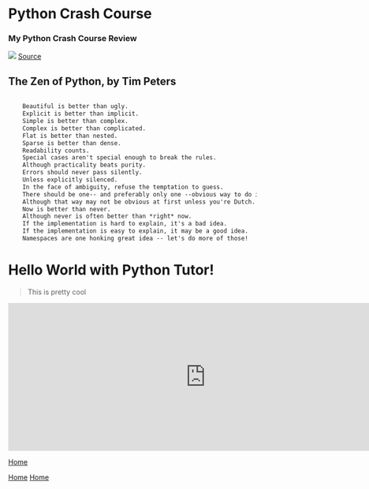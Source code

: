 
# Python Crash Course
### My Python Crash Course Review

![](https://images-na.ssl-images-amazon.com/images/I/81vmJCNCm6L.jpg)
[Source](https://www.amazon.com/Python-Crash-Course-2nd-Edition/dp/1593279280)

## The Zen of Python, by Tim Peters

```markdown

  	Beautiful is better than ugly.
  	Explicit is better than implicit.
  	Simple is better than complex.
  	Complex is better than complicated.
  	Flat is better than nested.
  	Sparse is better than dense.
  	Readability counts.
  	Special cases aren't special enough to break the rules.
  	Although practicality beats purity.
  	Errors should never pass silently.
  	Unless explicitly silenced.
  	In the face of ambiguity, refuse the temptation to guess.
  	There should be one-- and preferably only one --obvious way to do it.
  	Although that way may not be obvious at first unless you're Dutch.
  	Now is better than never.
  	Although never is often better than *right* now.
  	If the implementation is hard to explain, it's a bad idea.
  	If the implementation is easy to explain, it may be a good idea.
  	Namespaces are one honking great idea -- let's do more of those!
```

# Hello World with Python Tutor!
> This is pretty cool
<iframe width="800" height="300" frameborder="0" src="https://pythontutor.com/iframe-embed.html#code=%23%20Say%20hello%20to%20everyone.%0Aprint%28%22Hello%20World!%22%29%0A&codeDivHeight=400&codeDivWidth=350&cumulative=true&curInstr=0&heapPrimitives=true&origin=opt-frontend.js&py=3&rawInputLstJSON=%5B%5D&textReferences=false"> </iframe>

<a href="/home.html">Home</a>

[Home](home.html)
[Home](/home.html)

